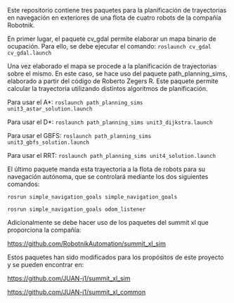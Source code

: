Este repositorio contiene tres paquetes para la planificación de trayectorias en navegación en exteriores de una flota de cuatro robots de la compañía Robotnik.

En primer lugar, el paquete cv_gdal permite elaborar un mapa binario de ocupación. Para ello, se debe ejecutar el comando:
`roslaunch cv_gdal cv_gdal.launch`

Una vez elaborado el mapa se procede a la planificación de trayectorias sobre el mismo. En este caso, se hace uso del paquete path_planning_sims, elaborado a partir del código de Roberto Zegers R.
Este paquete permite calcular la trayectoria utilizando distintos algoritmos de planificación. 

Para usar el A*: `roslaunch path_planning_sims unit3_astar_solution.launch`

Para usar el D*: `roslaunch path_planning_sims unit3_dijkstra.launch`

Para usar el GBFS: `roslaunch path_planning_sims unit3_gbfs_solution.launch`

Para usar el RRT: `roslaunch path_planning_sims unit4_solution.launch`

El último paquete manda esta trayectoria a la flota de robots para su navegación autónoma, que se controlará mediante los dos siguientes comandos:

`rosrun simple_navigation_goals simple_navigation_goals`

`rosrun simple_navigation_goals odom_listener`

Adicionalmente se debe hacer uso de los paquetes del summit xl que proporciona la compañía:

https://github.com/RobotnikAutomation/summit_xl_sim

Estos paquetes han sido modificados para los propósitos de este proyecto y se pueden encontrar en:

https://github.com/JUAN-j1/summit_xl_sim

https://github.com/JUAN-j1/summit_xl_common

